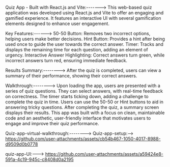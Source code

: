 Quiz App - Built with React.js and Vite:------->
This web-based quiz application was developed using React.js and Vite to offer an engaging and gamified experience. 
It features an interactive UI with several gamification elements designed to enhance user engagement.

Key Features:------>
50-50 Button: Removes two incorrect options, helping users make better decisions.
Hint Button: Provides a hint after being used once to guide the user towards the correct answer.
Timer: Tracks and displays the remaining time for each question, adding an element of urgency.
Interactive Answer Highlighting: Correct answers turn green, while incorrect answers turn red, ensuring immediate feedback.

Results Summary:--------> 
After the quiz is completed, users can view a summary of their performance, showing their correct answers.

Walkthrough:-------->
Upon loading the app, users are presented with a series of quiz questions.
They can select answers, with real-time feedback on correctness.
The timer starts ticking down, adding a challenge to complete the quiz in time.
Users can use the 50-50 or Hint buttons to aid in answering tricky questions.
After completing the quiz, a summary screen displays their results.
This app was built with a focus on clean, maintainable code and an aesthetic, user-friendly interface that motivates users to engage and improve their quiz performance.

Quiz-app-virtual-walkthrough:-------->
Quiz-app-setup:-->
https://github.com/user-attachments/assets/cb54b467-1050-4017-8988-d9509d0b0778

quiz-app-UI:--->
https://github.com/user-attachments/assets/a59424e8-591a-4c19-945c-c8408d0a2195

